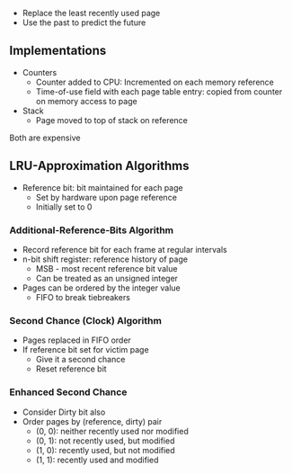 - Replace the least recently used page
- Use the past to predict the future

## Implementations
- Counters
	- Counter added to CPU: Incremented on each memory reference
	- Time-of-use field with each page table entry: copied from counter on memory access to page
- Stack
	- Page moved to top of stack on reference

Both are expensive

## LRU-Approximation Algorithms
- Reference bit: bit maintained for each page
	- Set by hardware upon page reference
	- Initially set to 0

### Additional-Reference-Bits Algorithm
- Record reference bit for each frame at regular intervals
- n-bit shift register: reference history of page
	- MSB - most recent reference bit value
	- Can be treated as an unsigned integer
- Pages can be ordered by the integer value
	- FIFO to break tiebreakers

### Second Chance (Clock) Algorithm
- Pages replaced in FIFO order
- If reference bit set for victim page
	- Give it a second chance
	- Reset reference bit

### Enhanced Second Chance
- Consider Dirty bit also
- Order pages by (reference, dirty) pair
	- (0, 0): neither recently used nor modified
	- (0, 1): not recently used, but modified
	- (1, 0): recently used, but not modified
	- (1, 1): recently used and modified